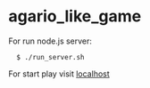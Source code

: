 # agario_like_game

For run node.js server:
```
  $ ./run_server.sh
```

For start play visit [localhost](http://127.0.0.1:3000)
